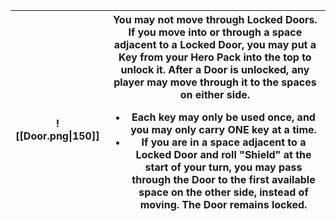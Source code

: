
| ![[Door.png\|150]] | You may not move through Locked Doors. If you move into or through a space adjacent to a Locked Door, you may put a Key from your Hero Pack into the top to unlock it. After a Door is unlocked, any player may move through it to the spaces on either side.<br> <ul><li>Each key may only be used once, and you may only carry ONE key at a time.</li><li>If you are in a space adjacent to a Locked Door and roll "Shield" at the start of your turn, you may pass through the Door to the first available space on the other side, instead of moving. The Door remains locked.</li></ul><br><br> |
| ------------------ | ---------------------------------------------------------------------------------------------------------------------------------------------------------------------------------------------------------------------------------------------------------------------------------------------------------------------------------------------------------------------------------------------------------------------------------------------------------------------------------------------------------------------------------------------------------------------------------------------------- |
